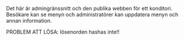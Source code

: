 Det här är admingränssnitt och den publika webben för ett konditori. Besökare kan se menyn och administratörer kan uppdatera menyn och annan information.

PROBLEM ATT LÖSA:
lösenorden hashas inte!!